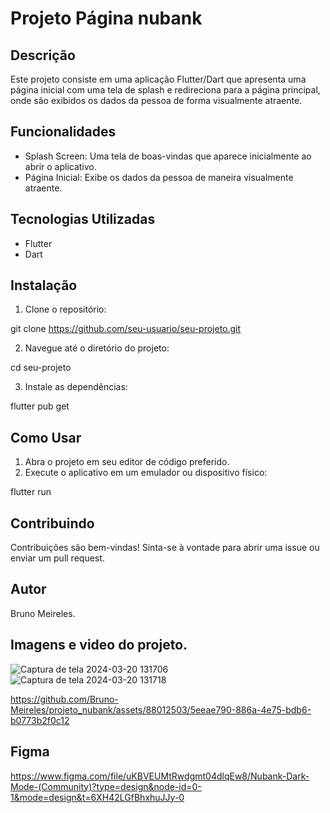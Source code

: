 
# Projeto Página nubank

## Descrição
Este projeto consiste em uma aplicação Flutter/Dart que apresenta uma página inicial com uma tela de splash e redireciona para a página principal, onde são exibidos os dados da pessoa de forma visualmente atraente.

## Funcionalidades
- Splash Screen: Uma tela de boas-vindas que aparece inicialmente ao abrir o aplicativo.
- Página Inicial: Exibe os dados da pessoa de maneira visualmente atraente.

## Tecnologias Utilizadas
- Flutter
- Dart

## Instalação
1. Clone o repositório:

git clone https://github.com/seu-usuario/seu-projeto.git

2. Navegue até o diretório do projeto:

cd seu-projeto

3. Instale as dependências:

flutter pub get

## Como Usar
1. Abra o projeto em seu editor de código preferido.
2. Execute o aplicativo em um emulador ou dispositivo físico:

flutter run

## Contribuindo
Contribuições são bem-vindas! Sinta-se à vontade para abrir uma issue ou enviar um pull request.

## Autor
 Bruno Meireles.

 ## Imagens e video do projeto.
![Captura de tela 2024-03-20 131706](https://github.com/Bruno-Meireles/projeto_nubank/assets/88012503/5bba801e-91b7-42bf-86a6-c2da66fce50b)
![Captura de tela 2024-03-20 131718](https://github.com/Bruno-Meireles/projeto_nubank/assets/88012503/669f5ff9-d7f3-4b03-8633-e90e4ed32f49)

https://github.com/Bruno-Meireles/projeto_nubank/assets/88012503/5eeae790-886a-4e75-bdb6-b0773b2f0c12





## Figma 

https://www.figma.com/file/uKBVEUMtRwdgmt04dlqEw8/Nubank-Dark-Mode-(Community)?type=design&node-id=0-1&mode=design&t=6XH42LGfBhxhuJJy-0



